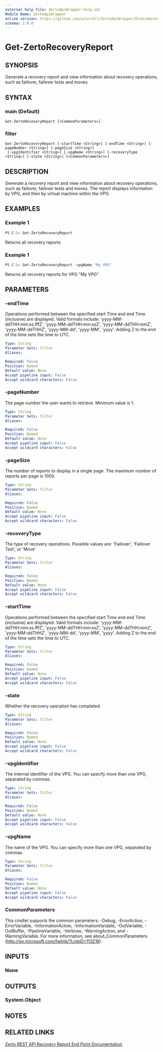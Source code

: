 ```yaml
---
external help file: ZertoApiWrapper-help.xml
Module Name: ZertoApiWrapper
online version: https://github.com/wcarroll/ZertoApiWrapper/blob/master/docs/Get-ZertoRecoveryReport.md
schema: 2.0.0
---
```


# Get-ZertoRecoveryReport

## SYNOPSIS
Generate a recovery report and view information about recovery operations, such as failover, failover tests and moves.

## SYNTAX

### main (Default)
```
Get-ZertoRecoveryReport [<CommonParameters>]
```

### filter
```
Get-ZertoRecoveryReport [-startTime <String>] [-endTime <String>] [-pageNumber <String>] [-pageSize <String>]
 [-vpgIdentifier <String>] [-vpgName <String>] [-recoveryType <String>] [-state <String>] [<CommonParameters>]
```

## DESCRIPTION
Generate a recovery report and view information about recovery operations, such as failover, failover tests and moves.
The report displays information by VPG, and then by virtual machine within the VPG.

## EXAMPLES

### Example 1
```powershell
PS C:\> Get-ZertoRecoveryReport
```

Returns all recovery reports

### Example 1
```powershell
PS C:\> Get-ZertoRecoveryReport -vpgName "My VPG"
```

Returns all recovery reports for VPG "My VPG"

## PARAMETERS

### -endTime
Operations performed between the specified start Time and end Time (inclusive) are displayed.
Valid formats include: 'yyyy-MM-ddTHH:mm:ss.fffZ', 'yyyy-MM-ddTHH:mm:ssZ', 'yyyy-MM-ddTHH:mmZ', 'yyyy-MM-ddTHHZ', 'yyyy-MM-dd', 'yyyy-MM', 'yyyy'.
Adding Z to the end of the time sets the time to UTC.

```yaml
Type: String
Parameter Sets: filter
Aliases:

Required: False
Position: Named
Default value: None
Accept pipeline input: False
Accept wildcard characters: False
```

### -pageNumber
The page number the user wants to retrieve.
Minimum value is 1.

```yaml
Type: String
Parameter Sets: filter
Aliases:

Required: False
Position: Named
Default value: None
Accept pipeline input: False
Accept wildcard characters: False
```

### -pageSize
The number of reports to display in a single page.
The maximum number of reports per page is 1000.

```yaml
Type: String
Parameter Sets: filter
Aliases:

Required: False
Position: Named
Default value: None
Accept pipeline input: False
Accept wildcard characters: False
```

### -recoveryType
The type of recovery operations.
Possible values are: 'Failover', 'Failover Test', or 'Move'

```yaml
Type: String
Parameter Sets: filter
Aliases:

Required: False
Position: Named
Default value: None
Accept pipeline input: False
Accept wildcard characters: False
```

### -startTime
Operations performed between the specified start Time and end Time (inclusive) are displayed.
Valid formats include: 'yyyy-MM-ddTHH:mm:ss.fffZ', 'yyyy-MM-ddTHH:mm:ssZ', 'yyyy-MM-ddTHH:mmZ', 'yyyy-MM-ddTHHZ', 'yyyy-MM-dd', 'yyyy-MM', 'yyyy'.
Adding Z to the end of the time sets the time to UTC.

```yaml
Type: String
Parameter Sets: filter
Aliases:

Required: False
Position: Named
Default value: None
Accept pipeline input: False
Accept wildcard characters: False
```

### -state
Whether the recovery operation has completed.

```yaml
Type: String
Parameter Sets: filter
Aliases:

Required: False
Position: Named
Default value: None
Accept pipeline input: False
Accept wildcard characters: False
```

### -vpgIdentifier
The internal identifier of the VPG.
You can specify more than one VPG, separated by commas.

```yaml
Type: String
Parameter Sets: filter
Aliases:

Required: False
Position: Named
Default value: None
Accept pipeline input: False
Accept wildcard characters: False
```

### -vpgName
The name of the VPG.
You can specify more than one VPG, separated by commas.

```yaml
Type: String
Parameter Sets: filter
Aliases:

Required: False
Position: Named
Default value: None
Accept pipeline input: False
Accept wildcard characters: False
```

### CommonParameters
This cmdlet supports the common parameters: -Debug, -ErrorAction, -ErrorVariable, -InformationAction, -InformationVariable, -OutVariable, -OutBuffer, -PipelineVariable, -Verbose, -WarningAction, and -WarningVariable.
For more information, see about_CommonParameters (http://go.microsoft.com/fwlink/?LinkID=113216).

## INPUTS

### None
## OUTPUTS

### System.Object
## NOTES

## RELATED LINKS
[Zerto REST API Recovery Report End Point Documentation](http://s3.amazonaws.com/zertodownload_docs/Latest/Zerto%20Virtual%20Replication%20Zerto%20Virtual%20Manager%20%28ZVM%29%20-%20vSphere%20Online%20Help/RestfulAPIs/StatusAPIs.5.055.html#)
